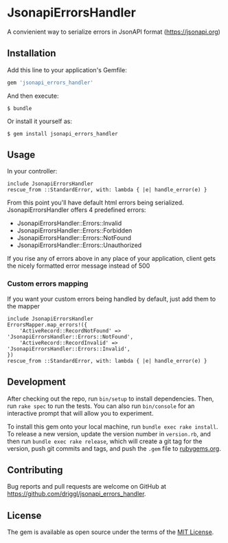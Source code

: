 # JsonapiErrorsHandler

A convienient way to serialize errors in JsonAPI format (https://jsonapi.org)

## Installation

Add this line to your application's Gemfile:

```ruby
gem 'jsonapi_errors_handler'
```

And then execute:

    $ bundle

Or install it yourself as:

    $ gem install jsonapi_errors_handler

## Usage

In your controller:

```
include JsonapiErrorsHandler
rescue_from ::StandardError, with: lambda { |e| handle_error(e) }
```

From this point you'll have default html errors being serialized. JsonapiErrorsHandler offers 4 predefined errors:
- JsonapiErrorsHandler::Errors::Invalid
- JsonapiErrorsHandler::Errors::Forbidden
- JsonapiErrorsHandler::Errors::NotFound
- JsonapiErrorsHandler::Errors::Unauthorized

If you rise any of errors above in any place of your application, client gets the nicely formatted error message instead of 500

### Custom errors mapping

If you want your custom errors being handled by default, just add them to the mapper

```
include JsonapiErrorsHandler
ErrorsMapper.map_errors!({
    'ActiveRecord::RecordNotFound' => 'JsonapiErrorsHandler::Errors::NotFound',
    'ActiveRecord::RecordInvalid' => 'JsonapiErrorsHandler::Errors::Invalid',
})
rescue_from ::StandardError, with: lambda { |e| handle_error(e) }
```

## Development

After checking out the repo, run `bin/setup` to install dependencies. Then, run `rake spec` to run the tests. You can also run `bin/console` for an interactive prompt that will allow you to experiment.

To install this gem onto your local machine, run `bundle exec rake install`. To release a new version, update the version number in `version.rb`, and then run `bundle exec rake release`, which will create a git tag for the version, push git commits and tags, and push the `.gem` file to [rubygems.org](https://rubygems.org).

## Contributing

Bug reports and pull requests are welcome on GitHub at https://github.com/driggl/jsonapi_errors_handler.

## License

The gem is available as open source under the terms of the [MIT License](https://opensource.org/licenses/MIT).
